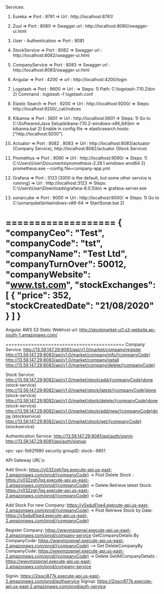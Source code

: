 Services:
1. Eureka
   => Port : 8761
   => Url  : http://localhost:8761/

2. Zuul
   => Port : 8080
   => Swagger url  : http://localhost:8080/swagger-ui.html

3. User - Authentication
   => Port : 8081

4. StockService
   => Port : 8082
   => Swagger url  : http://localhost:8082/swagger-ui.html 

5. CompanyService
   => Port : 8083
   => Swagger url  : http://localhost:8083/swagger-ui.html 

6. Angular
   => Port : 4200
   => url  : http://localhost:4200/login

7. Logstash
   => Port : 9600
   => Url  : 
   => Steps: 1) Path: C:\logstash-7.10.2\bin 
             2) Command : logstash -f logstash.conf
			 
8. Elastic Search
   => Port : 9200
   => Url  : http://localhost:9200/
   => Steps: http://localhost:9200/_cat/indices
   
9. Kibanna
   => Port : 5601
   => Url  : http://localhost:5601
   => Steps: 1) Go to C:\Softwares\Java Setup\kibana-7.10.2-windows-x86_64\bin => kibanna.bat
             2) Enable in config file => elasticsearch.hosts: ["http://localhost:9200"]

10. Actuator
   => Port : 8082 , 8083
   => Url  : http://localhost:8083/actuator (Company Service), http://localhost:8082/actuator (Stock Service)

11. Promethus
   => Port : 9090
   => Url  : http://localhost:9090/
   => Steps: 1) C:\Users\User\Documents\prometheus-2.28.1.windows-amd64
             2) prometheus.exe --config.file=company-app.yml

12. Grafana
   => Port : 3123  [3000 is the default, but some other service is running]
   => Url  : http://localhost:3123
   => Steps: C:\Users\User\Downloads\grafana-8.0.5\bin => grafana-server.exe

13. sonarcube
   => Port : 9000
   => Url  : http://localhost:9000/
   => Steps: 1) Go to C:\sonarqube\bin\windows-x86-64 => StartSonar.bat
             2)
			 
===================
{
  "companyCeo": "Test",
  "companyCode": "tst",
  "companyName": "Test Ltd",
  "companyTurnOver": 50012,
  "companyWebsite": "www.tst.com",
  "stockExchanges": [
    {
      "price": 352,
      "stockCreatedDate": "21/08/2020"
    }
  ]
}
==========================================

Angular AWS S3 Static Webhost url: 
http://stockmarket-ui1.s3-website.ap-south-1.amazonaws.com/

==========================================
Company Service: 
http://13.59.147.29:8083/api/v1.0/market/company/register
http://13.59.147.29:8083/api/v1.0/market/company/info/{companyCode}
http://13.59.147.29:8083/api/v1.0/market/company/getall
http://13.59.147.29:8083/api/v1.0/market/company/delete/{companyCode}

Stock Service:
http://13.59.147.29:8082/api/v1.0/market/stock/add/{companyCode}done (stock-service)
http://13.59.147.29:8082/api/v1.0/market/stock/latest/{companyCode}done (stock-service)
http://13.59.147.29:8082/api/v1.0/market/stock/delete/{companyCode}done (stock-service)
http://13.59.147.29:8082/api/v1.0/market/stock/add/new/{companyCode}done (stockservice)
http://13.59.147.29:8082/api/v1.0/market/stock/get/{companyCode} (stockservice)

Authentication Service:
http://13.59.147.29:8081/api/auth/signin
http://13.59.147.29:8081/api/auth/signup

vpc: vpc-fb62f990
security groupID: stock--8851

API Gateway URL's:

Add Stock: https://y032zgh7qg.execute-api.us-east-2.amazonaws.com/prod/{companyCode} -> Post
Delete Stock : https://y032zgh7qg.execute-api.us-east-2.amazonaws.com/prod/{companyCode} -> Delete
Retrieve latest Stock:   https://y032zgh7qg.execute-api.us-east-2.amazonaws.com/prod/{companyCode} -> Get

Add Stock For new Company:  https://y5xdu61xe4.execute-api.us-east-2.amazonaws.com/prod/{companyCode} -> Post
Retrieve Stock by Date:  https://y5xdu61xe4.execute-api.us-east-2.amazonaws.com/prod/{companyCode}

Register Company:  https://wwvmzopnwl.execute-api.us-east-2.amazonaws.com/prod/company-service
GetCompanyDetails By CompanyCode: https://wwvmzopnwl.execute-api.us-east-2.amazonaws.com/prod/{companyCode} --> Get
DeleteCompanyBy CompanyCode: https://wwvmzopnwl.execute-api.us-east-2.amazonaws.com/prod/{companyCode} -> Delete
GetAllCompanyDetails :  https://wwvmzopnwl.execute-api.us-east-2.amazonaws.com/prod/company-service

Signin: https://2isscj877k.execute-api.us-east-2.amazonaws.com/prod/authservice
Signup: https://2isscj877k.execute-api.us-east-2.amazonaws.com/prod/auth-service
